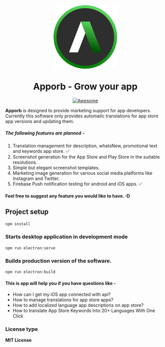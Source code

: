 <div align="center" style="width: 100%;">
<img align="center" style="width:200px" src="https://raw.githubusercontent.com/caesiumstudio/apporb/main/public/icon.png"/>
</div>

<div align="center" style="width:100%">
  <h1 align="center">Apporb - Grow your app</h1>
</div>

<p align="center">
    <a href="https://github.com/sindresorhus/awesome-electron"><img alt="Awesome" src="https://cdn.rawgit.com/sindresorhus/awesome/d7305f38d29fed78fa85652e3a63e154dd8e8829/media/badge.svg"></a>
</p>


**Apporb** is designed to provide marketing support for app developers. Currently this software only provides automatic translations for app store app versions and updating them.

##### The following features are planned -
1. Translation management for description, whatsNew, promotional text and keywords app store. :white_check_mark:
2. Screenshot generation for the App Store and Play Store in the suitable resolutions.
3. Simple but elegant screenshot templates.
4. Marketing image generation for various social media platforms like Instagram and Twitter.
5. Firebase Push notification testing for android and iOS apps. :white_check_mark:



#### Feel free to suggest any feature you would like to have. :D

## Project setup
```
npm install
```

### Starts desktop application in development mode
```
npm run electron:serve
```

### Builds production version of the software.
```
npm run electron:build
```
#### This is app will help you if you have questions like -
- How can I get my iOS app connected with api?
- How to manage translations for app store apps?
- How to add localized language app descriptions on app store?
- How to translate App Store Keywords Into 20+ Languages With One Click


### License type
**MIT License**

